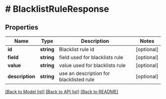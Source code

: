 # # BlacklistRuleResponse

## Properties

Name | Type | Description | Notes
------------ | ------------- | ------------- | -------------
**id** | **string** | Blacklist rule id | [optional]
**field** | **string** | field used for blacklists rule | [optional]
**value** | **string** | value used for blacklists rule | [optional]
**description** | **string** | use an description for blacklisted rule | [optional]

[[Back to Model list]](../../README.md#models) [[Back to API list]](../../README.md#endpoints) [[Back to README]](../../README.md)
